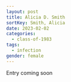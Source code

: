 ```yaml
---
layout: post
title: Alicia D. Smith
sortKey: Smith, Alicia
date: 2023-02-02
categories:
  - class-of-1983
tags:
  - infection
gender: female
---
```

E﻿ntry coming soon